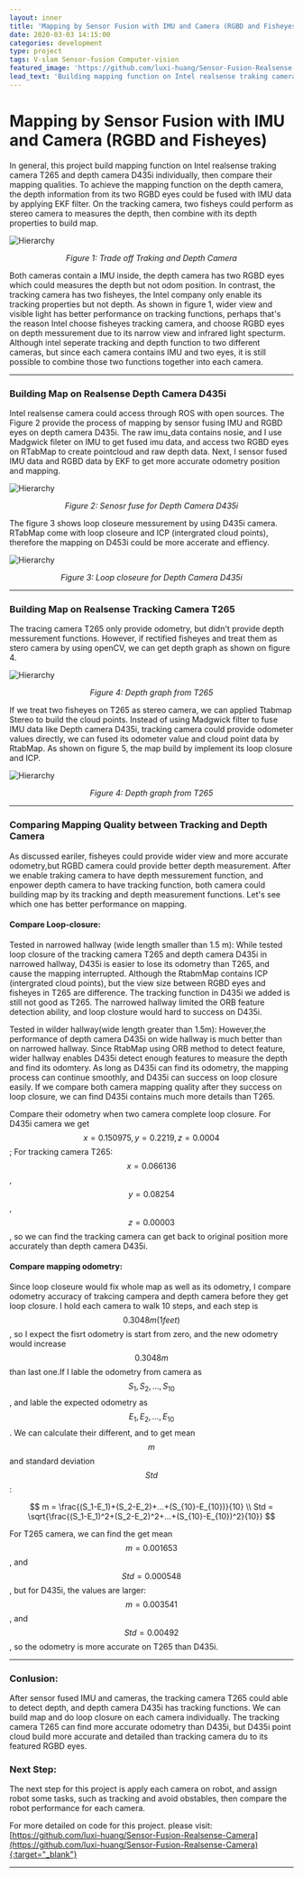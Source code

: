 ```yaml
---
layout: inner
title: 'Mapping by Sensor Fusion with IMU and Camera (RGBD and Fisheyes)'
date: 2020-03-03 14:15:00
categories: development
type: project
tags: V-slam Sensor-fusion Computer-vision
featured_image: 'https://github.com/luxi-huang/Sensor-Fusion-Realsense-Camera/blob/master/img/ezgif.com-crop.gif?raw=true'
lead_text: 'Building mapping function on Intel realsense traking camera T265 and depth camera D435i individually, then compare their mapping qualities.'
---
```



<!-- https://github.com/luxi-huang/Sensor-Fusion-Realsense-Camera/blob/master/img/mapping.png?raw=true' -->

# Mapping by Sensor Fusion with IMU and Camera (RGBD and Fisheyes)

<!-- This is my MSc Thesis / University of Edinburgh[^1][^2]. Here is a short video: -->
In general, this project build mapping function on Intel realsense traking camera T265 and depth camera D435i individually, then compare their mapping qualities. To achieve the mapping function on the depth camera, the depth information from its two RGBD eyes could be fused with IMU data by applying EKF filter. On the tracking camera, two fisheys could perform as stereo camera to measures the depth, then combine with its depth properties to build map.


![Hierarchy](https://github.com/luxi-huang/portfolio/blob/master/img/posts/sensor_fusion/comparing_map_traking.png?raw=true)*<center>Figure 1: Trade off Traking and Depth Camera</center>*

Both cameras contain a IMU inside, the depth camera has two RGBD eyes which could measures the depth but not odom position. In contrast, the tracking camera has two fisheyes, the Intel company only enable its tracking properties but not depth. As shown in figure 1, wider view and visible light has better performance on tracking functions, perhaps that's the reason Intel choose fisheyes tracking camera, and choose RGBD eyes on depth messurement due to its narrow view and infrared light specturm. Although intel seperate tracking and depth function to two different cameras, but since each camera contains  IMU and two eyes, it is still possible to combine those two functions together into each camera.

---

### Building Map on Realsense Depth Camera D435i

Intel realsense camera could access through ROS with open sources. The Figure 2 provide the process of mapping by sensor fusing IMU and RGBD eyes on depth camera D435i. The raw imu_data contains nosie, and I use Madgwick fileter on IMU to get fused imu data, and access two RGBD eyes on RTabMap to create pointcloud and raw depth data. Next, I sensor fused IMU data and RGBD data by EKF to get more accurate odometry position and mapping.

![Hierarchy](https://github.com/luxi-huang/portfolio/blob/master/img/posts/sensor_fusion/Sensor_fusion_D435i.png?raw=true)*<center>Figure 2: Senosr fuse for Depth Camera D435i</center>*

The figure 3 shows loop closeure messurement by using D435i camera. RTabMap come with loop closeure and ICP (intergrated cloud points), therefore the mapping on D453i could be more accerate and effiency.


![Hierarchy](https://github.com/luxi-huang/portfolio/blob/master/img/posts/sensor_fusion/ezgif.com-gif-maker-1.gif?raw=true)*<center>Figure 3: Loop closeure for Depth Camera D435i</center>*



<!-- <iframe width="560" height="315" src="https://www.youtube.com/embed/FVJkvy9j-2g" frameborder="0" allow="accelerometer; autoplay; encrypted-media; gyroscope; picture-in-picture" allowfullscreen></iframe> -->

---
### Building Map on Realsense Tracking Camera T265

The tracing camera T265 only provide odometry, but didn't provide depth messurement functions. However, if rectified fisheyes and treat them as stero camera by using openCV, we can get depth graph as shown on figure 4.  

![Hierarchy](https://github.com/luxi-huang/portfolio/blob/master/img/posts/sensor_fusion/depth.png?raw=true)*<center>Figure 4: Depth graph from T265</center>*


If we treat two fisheyes on T265 as stereo camera, we can applied Ttabmap Stereo to build the cloud points. Instead of using Madgwick filter to fuse IMU data like Depth camera D435i, tracking camera could provide odometer values directly, we can fused its odometer value and cloud point data by RtabMap. As shown on figure 5, the map build by implement its loop closure and ICP.

![Hierarchy](https://github.com/luxi-huang/portfolio/blob/master/img/posts/sensor_fusion/T265.png?raw=true)*<center>Figure 4: Depth graph from T265</center>*

---
### Comparing Mapping Quality between Tracking and Depth Camera

As discussed eariler, fisheyes could provide wider view and more accurate odometry,but RGBD camera could provide better depth measurement. After we enable traking camera to have depth messurement function, and enpower depth camera to have tracking function, both camera could building map by its tracking and depth measurement functions. Let's see which one has better performance on mapping.


#### Compare Loop-closure:

Tested in narrowed hallway (wide length smaller than 1.5 m): While tested loop closure of the tracking camera T265 and depth camera D435i in narrowed hallway, D435i is easier to lose its odometry than T265, and cause the mapping interrupted. Although the RtabmMap contains ICP (intergrated cloud points), but the view size between RGBD eyes and fisheyes in T265 are difference. The tracking function in D435i we added is still not good as T265. The narrowed hallway limited the ORB feature detection ability, and loop closture would hard to success on D435i.   

Tested in wilder hallway(wide length greater than 1.5m): However,the performance of depth camera D435i on wide hallway is much better than on narrowed hallway. Since RtabMap using ORB method to detect feature, wider hallway enables D435i detect enough features to measure the depth and find its odomtery. As long as D435i can find its odometry, the mapping process can continue smoothly, and D435i can success on loop closure easily. If we compare both camera mapping quality after they success on loop closure, we can find D435i contains much more details than T265.

Compare their odometry when two camera complete loop closure. For D435i camera we get $$  x=0.150975,y = 0.2219,z = 0.0004 $$ ; For tracking camera T265: $$x= 0.066136$$, $$y = 0.08254$$, $$z =0.00003$$, so we can find the tracking camera can get back to original position more accurately than depth camera D435i.  

#### Compare mapping odometry:
Since loop closeure would fix whole map as well as its odometry, I compare odometry accuracy of trakcing campera and depth camera before they get loop closure. I hold each camera to walk 10 steps, and each step is $$ 0.3048 m (1 feet) $$, so I expect the fisrt odometry is start from zero, and the new odometry would increase $$ 0.3048 m $$ than last one.If I lable the odometry from camera as $$S_1,S_2,...,S_{10}$$, and lable the expected odometry as $$ E_1,E_2,...,E_{10}$$. We can calculate their different, and to get mean $$m$$ and standard deviation $$Std$$:

$$
m = \frac{(S_1-E_1)+(S_2-E_2)+...+(S_{10}-E_{10})}{10}
\\
Std = \sqrt{\frac{(S_1-E_1)^2+(S_2-E_2)^2+...+(S_{10}-E_{10})^2}{10}}
$$


For T265 camera, we can find the get mean $$m = 0.001653$$, and  $$Std = 0.000548$$, but for D435i, the values are larger:  $$m = 0.003541$$, and  $$Std = 0.00492$$, so the odometry is more accurate on T265 than D435i.

---
### Conlusion:
After sensor fused IMU and cameras, the tracking camera T265 could able to detect depth, and depth camera D435i has tracking functions. We can build map and do loop closure on each camera individually. The tracking camera T265 can find more accurate odometry than D435i, but D435i point cloud build more accurate and detailed than tracking camera du to its featured RGBD eyes.

### Next Step:
The next step for this project is apply each camera on robot, and assign robot some tasks, such as tracking and avoid obstables, then compare the robot performance for each camera.


For more detailed on code for this project. please visit: [https://github.com/luxi-huang/Sensor-Fusion-Realsense-Camera](https://github.com/luxi-huang/Sensor-Fusion-Realsense-Camera){:target="_blank"}



---

[^1]: Currently working on this project, I will keep updating this post based on the progress of the thesis.
[^2]: The cover picture is taken from [the repo of the project](<https://arxiv.org/pdf/1710.09767.pdf>){:target="_blank"}
